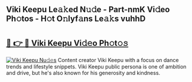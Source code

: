 ## Viki Keepu Le𝚊𝚔ed N𝚞𝚍e - Part-nmK Vi𝚍eo Ph𝚘tos - H𝚘t O𝚗lyf𝚊ns Le𝚊𝚔s vuhhD

# <h2><a href="http://hf29yu5.feru.top/?c=Viki+Keepu">🔗 👉 🔴 Viki Keepu Vi𝚍𝚎o Ph𝚘t𝚘𝚜</a></h2>

[![Viki Keepu Nu𝚍𝚎s](https://i.imgur.com/0TWrTi3.gif)](http://hf29yu5.feru.top/?c=Viki+Keepu)
Content creator Viki Keepu with a focus on dance trends and lifestyle snippets. Viki Keepu public persona is one of ambition and drive, but he's also known for his generosity and kindness. 
